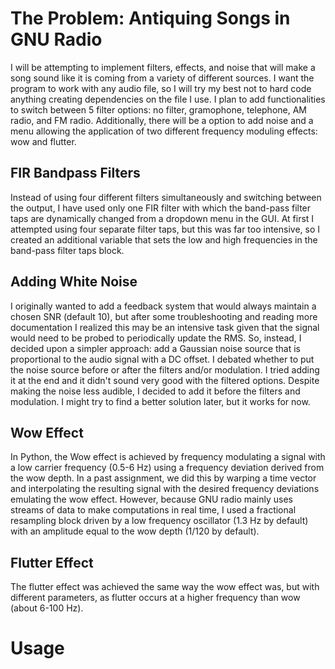 # The Problem: Antiquing Songs in GNU Radio
I will be attempting to implement filters, effects, and noise that will make a song sound like it is coming from a variety of different sources. I want the program to work with any audio file, so I will try my best not to hard code anything creating dependencies on the file I use. I plan to add functionalities to switch between 5 filter options: no filter, gramophone, telephone, AM radio, and FM radio. Additionally, there will be a option to add noise and a menu allowing the application of two different frequency moduling effects: wow and flutter.
## FIR Bandpass Filters
Instead of using four different filters simultaneously and switching between the output, I have used only one FIR filter with which the band-pass filter taps are dynamically changed from a dropdown menu in the GUI. At first I attempted using four separate filter taps, but this was far too intensive, so I created an additional variable that sets the low and high frequencies in the band-pass filter taps block.
## Adding White Noise
I originally wanted to add a feedback system that would always maintain a chosen SNR (default 10), but after some troubleshooting and reading more documentation I realized this may be an intensive task given that the signal would need to be probed to periodically update the RMS. So, instead, I decided upon a simpler approach: add a Gaussian noise source that is proportional to the audio signal with a DC offset. I debated whether to put the noise source before or after the filters and/or modulation. I tried adding it at the end and it didn't sound very good with the filtered options. Despite making the noise less audible, I decided to add it before the filters and modulation. I might try to find a better solution later, but it works for now.
## Wow Effect
In Python, the Wow effect is achieved by frequency modulating a signal with a low carrier frequency (0.5-6 Hz) using a frequency deviation derived from the wow depth. In a past assignment, we did this by warping a time vector and interpolating the resulting signal with the desired frequency deviations emulating the wow effect. However, because GNU radio mainly uses streams of data to make computations in real time, I used a fractional resampling block driven by a low frequency oscillator (1.3 Hz by default) with an amplitude equal to the wow depth (1/120 by default).
## Flutter Effect
The flutter effect was achieved the same way the wow effect was, but with different parameters, as flutter occurs at a higher frequency than wow (about 6-100 Hz).
# Usage
